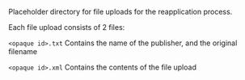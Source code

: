 Placeholder directory for file uploads for the reapplication process.

Each file upload consists of 2 files:

```<opaque id>.txt```
Contains the name of the publisher, and the original filename

```<opaque id>.xml```
Contains the contents of the file upload
